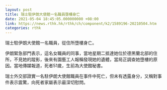 ```yaml
---
layout: post
title: 瑞士駐伊朗大使館一名職員墮樓身亡
date: 2021-05-04 18:45:05.000000000 +08:00
link: https://news.rthk.hk/rthk/ch/component/k2/1589196-20210504.htm
categories: rthk
---
```


瑞士駐伊朗大使館一名職員，從住所墮樓身亡。

伊朗緊急部門表示，這名女職員的同事，當地星期二抵達她位於德黑蘭北部的住所，不見她的蹤影，後來有園藝工人報稱發現她的遺體，當局正調查她墮樓的原因。當地傳媒報道，死者51歲，生前為大使館秘書。

瑞士外交部證實一名駐伊朗大使館職員在事件中死亡，但未有透露身分，又稱對事件表示震驚，向死者家屬表示最深切慰問。

